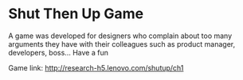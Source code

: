 # Shut Then Up Game 
A game was developed for designers who complain about too many arguments they have with their colleagues such as product manager, developers, boss... Have a fun

Game link: http://research-h5.lenovo.com/shutup/ch1
